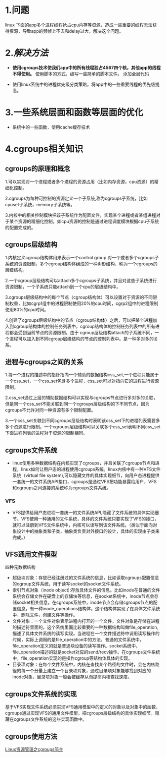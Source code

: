 # 1.问题 
linux 下面的app多个进程线程抢占cpu内存等资源，造成一些重要的线程无法获得资源，导致app的频帧上不去和delay过大，解决这个问题。
# 2.*解决方法*
 * **使用cgroups技术使我们app中的所有线程独占4567四个核，其他app的线程不得使用。**
     使用脚本的方式，编写一些简单的脚本文件。
     添加全局代码
     
 * 使用linux系统中的进程优先级分类策略，将app中的一些重要线程的优先级提高。

# 3.一些系统层面和函数等层面的优化
 * 系统中的一些函数，使用cache缓存技术


# 4.cgroups相关知识

## cgroups的原理和概念
1.可以实现对一个进程或者多个进程的资源占用（比如内存资源，cpu资源）的精细化控制。

2.cgroups为每种可控制的资源定义一个子系统,称为cgroups子系统，比如cpuset子系统，memory子系统等。

3.内核中的相关控制模块把该子系统作为配置文件，实现某个进程或者某组进程对于某个资源的精细化控制。如cpu资源的控制是通过进程调度模块根据cpu子系统的配置完成的。


## cgroups层级结构
1.内核定义cgroup结构体用来表示一个control group 对一个或者多个cgroups子系统的资源限制，多个cgroup结构体组成的一种树形结构，称为一个cgroups的层级结构。

2.一个cgroup层级结构可以attach多个cgroups子系统，并且对这些子系统进行资源限制，一个子系统只能attach到一个cpu的层级结构中。

3.cgroups层级结构中的每个节点（cgroup结构体）可以设置对于资源的不同限制权重，比如cgrp1组中的进程限制使用20%的cpu时间，cgrp2组中的进程限制使用80%的cpu时间。

4.创建了cgroups层级结构中的节点（cgroup结构体）之后，可以把某个进程加入到cgroup结构体的控制任务列表中，cgroup结构体的控制任务列表中的所有进程都会受到当前节点的资源限制。由于
cgroup层级结构attach的子系统不同，一个进程可以加入到不同cgroup层级结构的节点的控制列表中。是一种多对多的关系。

## 进程与cgroups之间的关系
1.每一个进程的描述中的指针指向一个辅助的数据结构css_set,一个进程只能属于一个css_set，一个css_set包含多个进程，css_set可以对指向它的进程进行资源限制。

2.css_set通过上层的辅助数据结构可以实现与cgroups节点进行多对多的关联，但是同一个css_set不能关联到同一个cgroups层级结构的下不同节点，因为cgroups不允许对同一种资源有多个限制配置。

3.一个css_set关联到不同cgroups层级结构时表明该css_set下的进程列表需要多多个资源进行限制，一个cgroups层级结构可以关联多个css_set表明不同css_set下面进程列表的进程对于资源的限制相同。

## cgroups文件系统
  * linux使用多种数据结构在内核实现了cgroups，并且关联了cgroups节点和进程，linux如何让用户态的进程使用cgroups系统。linux内核中有一种VFS文件系统（virtual file system),可以隐藏文件的具体实现细节，向用户态进程提供一套统一的文件系统API接口，cgroups是通过VFS把功能暴露给用户，VFS和cgroups之间连接的系统称为cgroups文件系统。
### VFS
  * VFS提供给用户态进程一套统一的文件系统API,隐藏了文件系统的具体实现细节。VFS使用一种通用的文件系统，具体的文件系统只要实现了VFS的接口，就可以注册到VFS文件系统中，内核可以读写到该文件系统。（类似于面向对象设计中的抽象类和子类，抽象类负责对外接口的设计，具体的实现由子类来完成。）

## VFS通用文件模型
  四种元数据结构
  * 超级块对象：存放已经注册过的文件系统的信息，比如读取cgroups配置信息的cgroup文件系统，用于读写socket的socket文件系统。
  * 索引节点对象（inode object):存放具体文件的信息。比如inode在普通的文件系统会存储文件在硬盘上的存储块等信息，在socket系统中，inode节点会存储socket相关信息，在cgroups系统中，inode节点会存储cgroups节点的配置信息。有一种inode_operations结构体，这个结构体实现了在具体文件系统中，删除文件，创建文件等操作。
  * 文件对象：一个文件对象表示进程内打开的一个文件，文件对象是存储在进程的描述符里面的，这个系统里面比较重要的一种数据结构叫做file_operation,描述了具体文件系统的读写实现。当进程在一个文件描述符中调用读写操作的时候，实际上调用的是file_operation中的方法。普通的文件系统中，file_operation定义的就是普通块设备的读写操作。socket系统中，file_operation描述的就是socket对应的send/recv操作。在cgroups文件系统中，file_operation实现的是操作cgroup等结构体具体的实现。
  * 目录项对象：在每个文件系统中，内核在查找某个路径的文件时，会在内核路径的每一个分量上建立一个目录项对象，通过目录项对象能够找到对应的inode对象，目录项对象一般会被缓存从而提高内核查找速度。

## cgroups文件系统的实现
  基于VFS实现文件系统必须实现VFS通用模型中的定义的对象以及对象中的函数，cgroups通过实现VFS的通用文件模型，把cgroups层级结构的具体实现细节，隐藏在cgroups文件系统的这些实现函数中。

## cgroups使用方法







[Linux资源管理之cgroups简介](https://tech.meituan.com/2015/03/31/cgroups.html)



